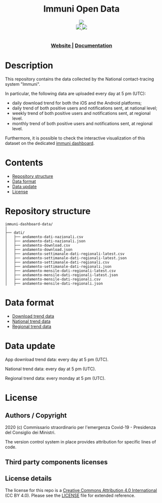 <h1 align="center">Immuni Open Data</h1>

<div align="center">
<img src="logo.png">
</div>

<!-- Badges -->
<div align="center">
    <!-- CoC -->
    <a href="CODE-OF-CONDUCT.md">
      <img src="https://img.shields.io/badge/Contributor%20Covenant-v2.0%20adopted-ff69b4.svg" />
    </a>
    <!-- last commit -->
    <a href="https://github.com/immuni-app/immuni-dashboard-data/commits/master">
      <img src="https://img.shields.io/github/last-commit/immuni-app/immuni-dashboard-data" />
    </a>
</div>

<br />

<div align="center">
  <h3>
    <a href="https://www.immuni.italia.it/">
      Website
    </a>
    <span> | </span>
    <a href="https://github.com/immuni-app/documentation">
      Documentation
    </a>
  </h3>
</div>

# Description

This repository contains the data collected by the National contact-tracing system "Immuni".

In particular, the following data are uploaded every day at 5 pm (UTC):
- daily download trend for both the iOS and the Android platforms;
- daily trend of both positive users and notifications sent, at national level;
- weekly trend of both positive users and notifications sent, at regional level.
- monthly trend of both positive users and notifications sent, at regional level.

Furthermore, it is possible to check the interactive visualization of this dataset on the dedicated [immuni dashboard](https://www.immuni.italia.it/dashboard.html).

# Contents

- [Repository structure](#repository-structure)
- [Data format](#data-format)
- [Data update](#data-update)
- [License](#license)

# Repository structure
```
immuni-dashboard-data/
│
├── dati/
│   ├── andamento-dati-nazionali.csv
│   ├── andamento-dati-nazionali.json
│   ├── andamento-download.csv
│   ├── andamento-download.json
│   ├── andamento-settimanale-dati-regionali-latest.csv
│   ├── andamento-settimanale-dati-regionali-latest.json
│   ├── andamento-settimanale-dati-regionali.csv
│   ├── andamento-settimanale-dati-regionali.json
│   ├── andamento-mensile-dati-regionali-latest.csv
│   ├── andamento-mensile-dati-regionali-latest.json
│   ├── andamento-mensile-dati-regionali.csv
│   ├── andamento-mensile-dati-regionali.json
```

# Data format
- [Download trend data](https://github.com/immuni-app/immuni-dashboard-data/blob/master/format-download-trend.md)
- [National trend data](https://github.com/immuni-app/immuni-dashboard-data/blob/master/format-national-trend.md)
- [Regional trend data](https://github.com/immuni-app/immuni-dashboard-data/blob/master/format-regional-trend.md)

# Data update
App download trend data: every day at 5 pm (UTC).

National trend data: every day at 5 pm (UTC).

Regional trend data: every monday at 5 pm (UTC).
# License

## Authors / Copyright

2020 (c) Commissario straordinario per l'emergenza Covid-19 - Presidenza del Consiglio dei Ministri.

The version control system  in place provides attribution for specific lines of code.

## Third party components licenses

## License details

The license for this repo is a [Creative Commons Attribution 4.0 International](https://creativecommons.org/licenses/by/4.0/) (CC BY 4.0). Please see the [LICENSE](LICENSE) file for extended reference.

